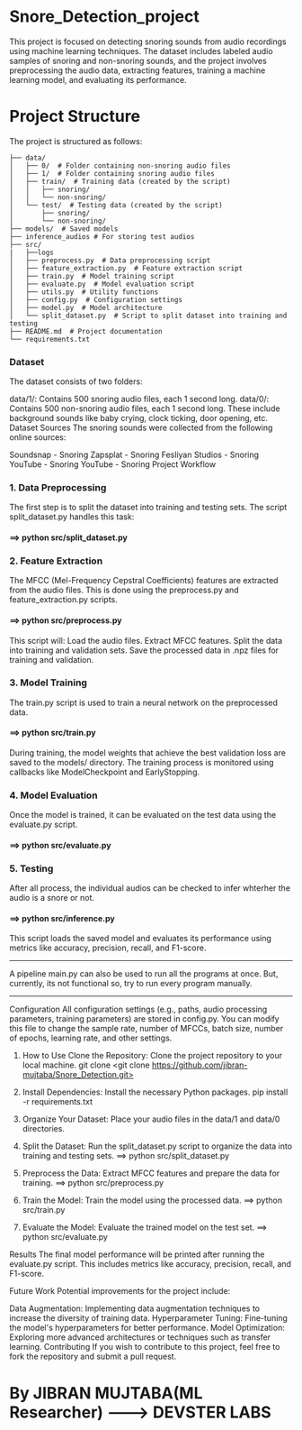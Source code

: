 # Snore_Detection_project
This project is focused on detecting snoring sounds from audio recordings using machine learning techniques. The dataset includes labeled audio samples of snoring and non-snoring sounds, and the project involves preprocessing the audio data, extracting features, training a machine learning model, and evaluating its performance.

# Project Structure
The project is structured as follows:
```
├── data/
│   ├── 0/  # Folder containing non-snoring audio files
│   ├── 1/  # Folder containing snoring audio files
│   ├── train/  # Training data (created by the script)
│   │   ├── snoring/
│   │   └── non-snoring/
│   └── test/  # Testing data (created by the script)
│       ├── snoring/
│       └── non-snoring/
├── models/  # Saved models
├── inference_audios # For storing test audios
├── src/
|   ├──logs 
│   ├── preprocess.py  # Data preprocessing script
│   ├── feature_extraction.py  # Feature extraction script
│   ├── train.py  # Model training script
│   ├── evaluate.py  # Model evaluation script
│   ├── utils.py  # Utility functions
│   ├── config.py  # Configuration settings
│   ├── model.py  # Model architecture
│   └── split_dataset.py  # Script to split dataset into training and testing
├── README.md  # Project documentation
└── requirements.txt
```
### Dataset
The dataset consists of two folders:

data/1/: Contains 500 snoring audio files, each 1 second long.
data/0/: Contains 500 non-snoring audio files, each 1 second long. These include background sounds like baby crying, clock ticking, door opening, etc.
Dataset Sources
The snoring sounds were collected from the following online sources:

Soundsnap - Snoring
Zapsplat - Snoring
Fesliyan Studios - Snoring
YouTube - Snoring
YouTube - Snoring
Project Workflow

### 1. Data Preprocessing
The first step is to split the dataset into training and testing sets. The script split_dataset.py handles this task:
#### ==> python src/split_dataset.py
### 2. Feature Extraction
The MFCC (Mel-Frequency Cepstral Coefficients) features are extracted from the audio files. This is done using the preprocess.py and feature_extraction.py scripts.
#### ==> python src/preprocess.py
This script will:
Load the audio files.
Extract MFCC features.
Split the data into training and validation sets.
Save the processed data in .npz files for training and validation.

### 3. Model Training
The train.py script is used to train a neural network on the preprocessed data.
#### ==> python src/train.py
During training, the model weights that achieve the best validation loss are saved to the models/ directory. The training process is monitored using callbacks like ModelCheckpoint and EarlyStopping.

### 4. Model Evaluation
Once the model is trained, it can be evaluated on the test data using the evaluate.py script.
#### ==> python src/evaluate.py

### 5. Testing
After all process, the individual audios can be checked to infer whterher the audio is a snore or not.
#### ==> python src/inference.py
This script loads the saved model and evaluates its performance using metrics like accuracy, precision, recall, and F1-score.
____________________________________________________________________

A pipeline main.py can also be used to run all the programs at once. But, currently, its not functional so, try to run every program manually.
____________________________________________________________________

Configuration
All configuration settings (e.g., paths, audio processing parameters, training parameters) are stored in config.py. You can modify this file to change the sample rate, number of MFCCs, batch size, number of epochs, learning rate, and other settings.

1. How to Use
Clone the Repository: Clone the project repository to your local machine.
git clone <git clone https://github.com/jibran-mujtaba/Snore_Detection.git>
>

2. Install Dependencies: Install the necessary Python packages.
pip install -r requirements.txt

3. Organize Your Dataset: Place your audio files in the data/1 and data/0 directories.

4. Split the Dataset: Run the split_dataset.py script to organize the data into training and testing sets.
==> python src/split_dataset.py

5. Preprocess the Data: Extract MFCC features and prepare the data for training.
==> python src/preprocess.py

6. Train the Model: Train the model using the processed data.
==> python src/train.py

7. Evaluate the Model: Evaluate the trained model on the test set.
==> python src/evaluate.py

Results
The final model performance will be printed after running the evaluate.py script. This includes metrics like accuracy, precision, recall, and F1-score.

Future Work
Potential improvements for the project include:

Data Augmentation: Implementing data augmentation techniques to increase the diversity of training data.
Hyperparameter Tuning: Fine-tuning the model's hyperparameters for better performance.
Model Optimization: Exploring more advanced architectures or techniques such as transfer learning.
Contributing
If you wish to contribute to this project, feel free to fork the repository and submit a pull request.


By JIBRAN MUJTABA(ML Researcher) ---> DEVSTER LABS
===============================================================================================================




